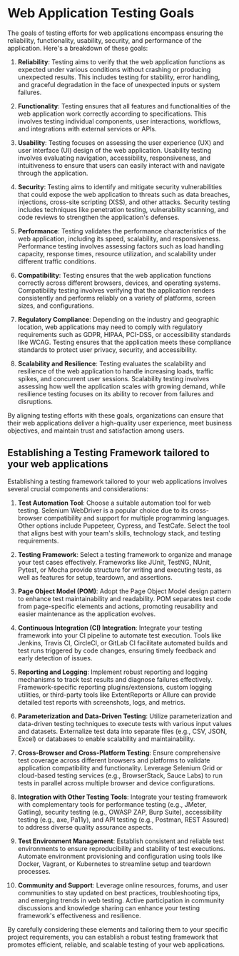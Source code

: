 # Web Application Testing Goals

The goals of testing efforts for web applications encompass ensuring the reliability, functionality, usability, security, and performance of the application. Here's a breakdown of these goals:

1. **Reliability**: Testing aims to verify that the web application functions as expected under various conditions without crashing or producing unexpected results. This includes testing for stability, error handling, and graceful degradation in the face of unexpected inputs or system failures.

2. **Functionality**: Testing ensures that all features and functionalities of the web application work correctly according to specifications. This involves testing individual components, user interactions, workflows, and integrations with external services or APIs.

3. **Usability**: Testing focuses on assessing the user experience (UX) and user interface (UI) design of the web application. Usability testing involves evaluating navigation, accessibility, responsiveness, and intuitiveness to ensure that users can easily interact with and navigate through the application.

4. **Security**: Testing aims to identify and mitigate security vulnerabilities that could expose the web application to threats such as data breaches, injections, cross-site scripting (XSS), and other attacks. Security testing includes techniques like penetration testing, vulnerability scanning, and code reviews to strengthen the application's defenses.

5. **Performance**: Testing validates the performance characteristics of the web application, including its speed, scalability, and responsiveness. Performance testing involves assessing factors such as load handling capacity, response times, resource utilization, and scalability under different traffic conditions.

6. **Compatibility**: Testing ensures that the web application functions correctly across different browsers, devices, and operating systems. Compatibility testing involves verifying that the application renders consistently and performs reliably on a variety of platforms, screen sizes, and configurations.

7. **Regulatory Compliance**: Depending on the industry and geographic location, web applications may need to comply with regulatory requirements such as GDPR, HIPAA, PCI-DSS, or accessibility standards like WCAG. Testing ensures that the application meets these compliance standards to protect user privacy, security, and accessibility.

8. **Scalability and Resilience**: Testing evaluates the scalability and resilience of the web application to handle increasing loads, traffic spikes, and concurrent user sessions. Scalability testing involves assessing how well the application scales with growing demand, while resilience testing focuses on its ability to recover from failures and disruptions.

By aligning testing efforts with these goals, organizations can ensure that their web applications deliver a high-quality user experience, meet business objectives, and maintain trust and satisfaction among users.



## Establishing a Testing Framework tailored to your web applications


Establishing a testing framework tailored to your web applications involves several crucial components and considerations:

1. **Test Automation Tool**: Choose a suitable automation tool for web testing. Selenium WebDriver is a popular choice due to its cross-browser compatibility and support for multiple programming languages. Other options include Puppeteer, Cypress, and TestCafe. Select the tool that aligns best with your team's skills, technology stack, and testing requirements.

2. **Testing Framework**: Select a testing framework to organize and manage your test cases effectively. Frameworks like JUnit, TestNG, NUnit, Pytest, or Mocha provide structure for writing and executing tests, as well as features for setup, teardown, and assertions.

3. **Page Object Model (POM)**: Adopt the Page Object Model design pattern to enhance test maintainability and readability. POM separates test code from page-specific elements and actions, promoting reusability and easier maintenance as the application evolves.

4. **Continuous Integration (CI) Integration**: Integrate your testing framework into your CI pipeline to automate test execution. Tools like Jenkins, Travis CI, CircleCI, or GitLab CI facilitate automated builds and test runs triggered by code changes, ensuring timely feedback and early detection of issues.

5. **Reporting and Logging**: Implement robust reporting and logging mechanisms to track test results and diagnose failures effectively. Framework-specific reporting plugins/extensions, custom logging utilities, or third-party tools like ExtentReports or Allure can provide detailed test reports with screenshots, logs, and metrics.

6. **Parameterization and Data-Driven Testing**: Utilize parameterization and data-driven testing techniques to execute tests with various input values and datasets. Externalize test data into separate files (e.g., CSV, JSON, Excel) or databases to enable scalability and maintainability.

7. **Cross-Browser and Cross-Platform Testing**: Ensure comprehensive test coverage across different browsers and platforms to validate application compatibility and functionality. Leverage Selenium Grid or cloud-based testing services (e.g., BrowserStack, Sauce Labs) to run tests in parallel across multiple browser and device configurations.

8. **Integration with Other Testing Tools**: Integrate your testing framework with complementary tools for performance testing (e.g., JMeter, Gatling), security testing (e.g., OWASP ZAP, Burp Suite), accessibility testing (e.g., axe, Pa11y), and API testing (e.g., Postman, REST Assured) to address diverse quality assurance aspects.

9. **Test Environment Management**: Establish consistent and reliable test environments to ensure reproducibility and stability of test executions. Automate environment provisioning and configuration using tools like Docker, Vagrant, or Kubernetes to streamline setup and teardown processes.

10. **Community and Support**: Leverage online resources, forums, and user communities to stay updated on best practices, troubleshooting tips, and emerging trends in web testing. Active participation in community discussions and knowledge sharing can enhance your testing framework's effectiveness and resilience.

By carefully considering these elements and tailoring them to your specific project requirements, you can establish a robust testing framework that promotes efficient, reliable, and scalable testing of your web applications.

